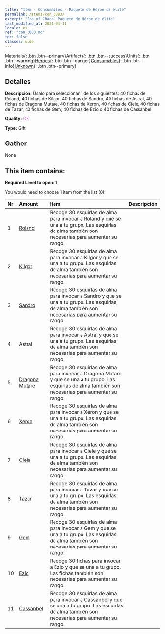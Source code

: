 ```yaml
---
title: "Item - Consumables - Paquete de Héroe de élite"
permalink: /Items/con_1883/
excerpt: "Era of Chaos  Paquete de Héroe de élite"
last_modified_at: 2021-04-11
locale: es
ref: "con_1883.md"
toc: false
classes: wide
---
```

 [Materials](/es/Items/){: .btn .btn--primary}[Artifacts](/es/Items/Artifacts/){: .btn .btn--success}[Units](/es/Items/Units/){: .btn .btn--warning}[Heroes](/es/Items/Heroes/){: .btn .btn--danger}[Consumables](/es/Items/Consumables/){: .btn .btn--info}[Unknown](/es/Items/Unknown/){: .btn .btn--primary}

## Detalles
 **Descripción:** Úsalo para seleccionar 1 de los siguientes: 40 fichas de Roland, 40 fichas de Kilgor, 40 fichas de Sandro, 40 fichas de Astral, 40 fichas de Dragona Mutare, 40 fichas de Xeron, 40 fichas de Ciele, 40 fichas de Tazar, 40 fichas de Gem, 40 fichas de Ezio o 40 fichas de Cassanbel.

 **Quality:** <span style="color: #DA70D6">OK</span>

 **Type:** Gift

## Gather

  None

## This item contains:

 **Required Level to open:** 1

 You would need to choose 1 item from the list (0):

  | Nr | Amount |     Item    | Descripción |
  |:---|:-------|:------------|:-----------:|
  | 1 | [Roland](/es/Items/her_362/) | Recoge 30 esquirlas de alma para invocar a Roland y que se una a tu grupo. Las esquirlas de alma también son necesarias para aumentar su rango. | 
  | 2 | [Kilgor](/es/Items/her_374/) | Recoge 30 esquirlas de alma para invocar a Kilgor y que se una a tu grupo. Las esquirlas de alma también son necesarias para aumentar su rango. | 
  | 3 | [Sandro](/es/Items/her_371/) | Recoge 30 esquirlas de alma para invocar a Sandro y que se una a tu grupo. Las esquirlas de alma también son necesarias para aumentar su rango. | 
  | 4 | [Astral](/es/Items/her_388/) | Recoge 30 esquirlas de alma para invocar a Astral y que se una a tu grupo. Las esquirlas de alma también son necesarias para aumentar su rango. | 
  | 5 | [Dragona Mutare](/es/Items/her_390/) | Recoge 30 esquirlas de alma para invocar a Dragona Mutare y que se una a tu grupo. Las esquirlas de alma también son necesarias para aumentar su rango. | 
  | 6 | [Xeron](/es/Items/her_383/) | Recoge 30 esquirlas de alma para invocar a Xeron y que se una a tu grupo. Las esquirlas de alma también son necesarias para aumentar su rango. | 
  | 7 | [Ciele](/es/Items/her_382/) | Recoge 30 esquirlas de alma para invocar a Ciele y que se una a tu grupo. Las esquirlas de alma también son necesarias para aumentar su rango. | 
  | 8 | [Tazar](/es/Items/her_393/) | Recoge 30 esquirlas de alma para invocar a Tazar y que se una a tu grupo. Las esquirlas de alma también son necesarias para aumentar su rango. | 
  | 9 | [Gem](/es/Items/her_369/) | Recoge 30 esquirlas de alma para invocar a Gem y que se una a tu grupo. Las esquirlas de alma también son necesarias para aumentar su rango. | 
  | 10 | [Ezio](/es/Items/her_398/) | Recoge 30 fichas para invocar a Ezio y que se una a tu grupo. Las fichas también son necesarias para aumentar su rango. | 
  | 11 | [Cassanbel](/es/Items/her_396/) | Recoge 30 esquirlas de alma para invocar a Cassanbel y que se una a tu grupo. Las esquirlas de alma también son necesarias para aumentar su rango. | 
